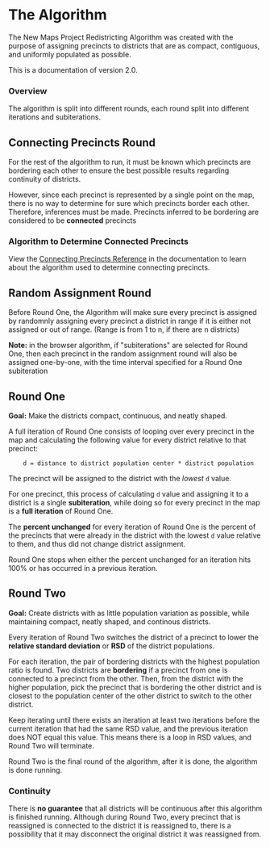 # The Algorithm

The New Maps Project Redistricting Algorithm was created with the purpose of assigning precincts to districts that are as compact, contiguous, and uniformly populated as possible.

This is a documentation of version 2.0.

### Overview

The algorithm is split into different rounds, each round split into different iterations and subiterations.

## Connecting Precincts Round

For the rest of the algorithm to run, it must be known which precincts are bordering each other to ensure the best possible results regarding continuity of districts.

However, since each precinct is represented by a single point on the map, there is no way to determine for sure which precincts border each other. Therefore, inferences must be made. Precincts inferred to be bordering are considered to be **connected** precincts

### Algorithm to Determine Connected Precincts

View the [Connecting Precincts Reference](/documentation/connectingprecincts) in the documentation to learn about the algorithm used to determine connecting precincts. 

## Random Assignment Round

Before Round One, the Algorithm will make sure every precinct is assigned by randomnly assigning every precinct a district in range if it is either not assigned or out of range. (Range is from 1 to n, if there are n districts)

**Note:** in the browser algorithm, if "subiterations" are selected for Round One, then each precinct in the random assignment round will also be assigned one-by-one, with the time interval specified for a Round One subiteration

## Round One

**Goal:** Make the districts compact, continuous, and neatly shaped.

A full iteration of Round One consists of looping over every precinct in the map and calculating the following value for every district relative to that precinct:

```
    d = distance to district population center * district population
```

The precinct will be assigned to the district with the *lowest* `d` value.

For one precinct, this process of calculating `d` value and assigning it to a district is a single **subiteration**, while doing so for every precinct in the map is a **full iteration** of Round One. 

The **percent unchanged** for every iteration of Round One is the percent of the precincts that were already in the district with the lowest `d` value relative to them, and thus did not change district assignment. 

Round One stops when either the percent unchanged for an iteration hits 100% or has occurred in a previous iteration. 

## Round Two

**Goal:** Create districts with as little population variation as possible, while maintaining compact, neatly shaped, and continous districts.

Every iteration of Round Two switches the district of a precinct to lower the **relative standard deviation** or **RSD** of the district populations. 

For each iteration, the pair of bordering districts with the highest population ratio is found. Two districts are **bordering** if a precinct from one is connected to a precinct from the other. Then, from the district with the higher population, pick the precinct that is bordering the other district and is closest to the population center of the other district to switch to the other district.

Keep iterating until there exists an iteration at least two iterations before the current iteration that had the same RSD value, and the previous iteration does NOT equal this value. This means there is a loop in RSD values, and Round Two will terminate. 

Round Two is the final round of the algorithm, after it is done, the algorithm is done running.

### Continuity

There is **no guarantee** that all districts will be continuous after this algorithm is finished running. Although during Round Two, every precinct that is reassigned is connected to the district it is reassigned to, there is a possibility that it may disconnect the original district it was reassigned from. 